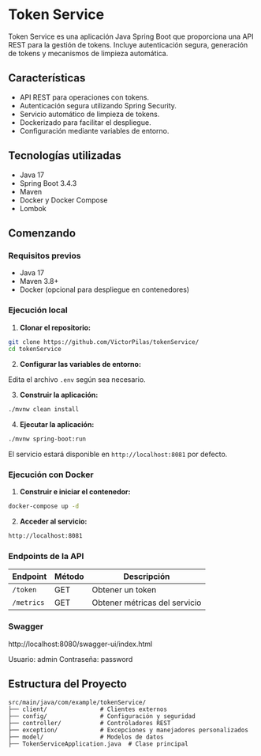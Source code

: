 # Token Service

Token Service es una aplicación Java Spring Boot que proporciona una API REST para la gestión de tokens. Incluye autenticación segura, generación de tokens y mecanismos de limpieza automática.

## Características

- API REST para operaciones con tokens.
- Autenticación segura utilizando Spring Security.
- Servicio automático de limpieza de tokens.
- Dockerizado para facilitar el despliegue.
- Configuración mediante variables de entorno.

## Tecnologías utilizadas

- Java 17
- Spring Boot 3.4.3
- Maven
- Docker y Docker Compose
- Lombok

## Comenzando

### Requisitos previos

- Java 17
- Maven 3.8+
- Docker (opcional para despliegue en contenedores)

### Ejecución local

1. **Clonar el repositorio:**

```bash
git clone https://github.com/VictorPilas/tokenService/
cd tokenService
```

2. **Configurar las variables de entorno:**

Edita el archivo `.env` según sea necesario.

3. **Construir la aplicación:**

```bash
./mvnw clean install
```

4. **Ejecutar la aplicación:**

```bash
./mvnw spring-boot:run
```

El servicio estará disponible en `http://localhost:8081` por defecto.

### Ejecución con Docker

1. **Construir e iniciar el contenedor:**

```bash
docker-compose up -d
```

2. **Acceder al servicio:**

```bash
http://localhost:8081
```

### Endpoints de la API

| Endpoint                    | Método | Descripción                       |
|----------------------------|--------|-----------------------------------|
| `/token`                | GET   | Obtener un token            |
| `/metrics`              | GET    | Obtener métricas del servicio     |

### Swagger

http://localhost:8080/swagger-ui/index.html

Usuario: admin
Contraseña: password


## Estructura del Proyecto

```
src/main/java/com/example/tokenService/
├── client/               # Clientes externos
├── config/               # Configuración y seguridad
├── controller/           # Controladores REST
├── exception/            # Excepciones y manejadores personalizados
├── model/                # Modelos de datos
├── TokenServiceApplication.java  # Clase principal
```
